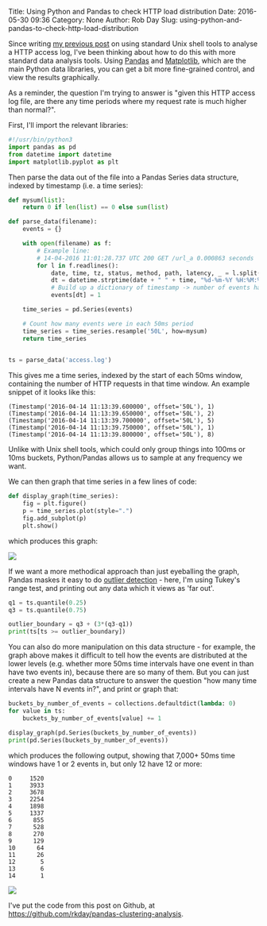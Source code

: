 Title: Using Python and Pandas to check HTTP load distribution
Date: 2016-05-30 09:36
Category: None
Author: Rob Day
Slug: using-python-and-pandas-to-check-http-load-distribution

Since writing [my previous post](/is-my-load-evenly-distributed.html) on using standard Unix shell tools to analyse a HTTP access log, I've been thinking about how to do this with more standard data analysis tools. Using [Pandas](http://pandas.pydata.org/) and [Matplotlib](http://matplotlib.org/), which are the main Python data libraries, you can get a bit more fine-grained control, and view the results graphically.

As a reminder, the question I'm trying to answer is "given this HTTP access log file, are there any time periods where my request rate is much higher than normal?".

First, I'll import the relevant libraries:

```python
#!/usr/bin/python3
import pandas as pd
from datetime import datetime
import matplotlib.pyplot as plt
```

Then parse the data out of the file into a Pandas Series data structure, indexed by timestamp (i.e. a time series):

```python
def mysum(list):
    return 0 if len(list) == 0 else sum(list)

def parse_data(filename):
    events = {}

    with open(filename) as f:
        # Example line:
        # 14-04-2016 11:01:28.737 UTC 200 GET /url_a 0.000863 seconds
        for l in f.readlines():
            date, time, tz, status, method, path, latency, _ = l.split()
            dt = datetime.strptime(date + " " + time, "%d-%m-%Y %H:%M:%S.%f")
            # Build up a dictionary of timestamp -> number of events happening at that time
            events[dt] = 1

    time_series = pd.Series(events)

    # Count how many events were in each 50ms period
    time_series = time_series.resample('50L', how=mysum)
    return time_series
    

ts = parse_data('access.log')
```

This gives me a time series, indexed by the start of each 50ms window, containing the number of HTTP requests in that time window. An example snippet of it looks like this:

```
(Timestamp('2016-04-14 11:13:39.600000', offset='50L'), 1)
(Timestamp('2016-04-14 11:13:39.650000', offset='50L'), 2)
(Timestamp('2016-04-14 11:13:39.700000', offset='50L'), 5)
(Timestamp('2016-04-14 11:13:39.750000', offset='50L'), 1)
(Timestamp('2016-04-14 11:13:39.800000', offset='50L'), 8)
```

Unlike with Unix shell tools, which could only group things into 100ms or 10ms buckets, Python/Pandas allows us to sample at any frequency we want.

We can then graph that time series in a few lines of code:

```python
def display_graph(time_series):
    fig = plt.figure()
    p = time_series.plot(style=".")
    fig.add_subplot(p)
    plt.show()
```

which produces this graph:

![](/static/pandas-graph1.png)

If we want a more methodical approach than just eyeballing the graph, Pandas maskes it easy to do [outlier detection](https://en.wikipedia.org/wiki/Outlier#Detection) - here, I'm using Tukey's range test, and printing out any data which it views as 'far out'.

```python
q1 = ts.quantile(0.25)
q3 = ts.quantile(0.75)

outlier_boundary = q3 + (3*(q3-q1))
print(ts[ts >= outlier_boundary])
```

You can also do more manipulation on this data structure - for example, the graph above makes it difficult to tell how the events are distributed at the lower levels (e.g. whether more 50ms time intervals have one event in than have two events in), because there are so many of them. But you can just create a new Pandas data structure to answer the question "how many time intervals have N events in?", and print or graph that:

```python
buckets_by_number_of_events = collections.defaultdict(lambda: 0)
for value in ts:
    buckets_by_number_of_events[value] += 1

display_graph(pd.Series(buckets_by_number_of_events))
print(pd.Series(buckets_by_number_of_events))
```

which produces the following output, showing that 7,000+ 50ms time windows have 1 or 2 events in, but only 12 have 12 or more:

```
0     1520
1     3933
2     3678
3     2254
4     1898
5     1337
6      855
7      528
8      270
9      129
10      64
11      26
12       5
13       6
14       1
```

![](/static/pandas-graph2.png)

I've put the code from this post on Github, at <https://github.com/rkday/pandas-clustering-analysis>.
